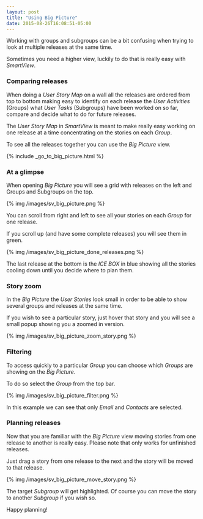 ```yaml
---
layout: post
title: "Using Big Picture"
date: 2015-08-26T16:08:51-05:00
---
```


Working with groups and subgroups can be a bit confusing when trying to look at multiple releases at the same time.

Sometimes you need a higher view, luckily to do that is really easy with _SmartView_.


<!-- more -->

### Comparing releases

When doing a _User Story Map_ on a wall all the releases are ordered from top to bottom making easy to identify on each release the _User Activities_ (Groups) what _User Tasks_ (Subgroups) have been worked on so far, compare and decide what to do for future releases.

The _User Story Map_ in _SmartView_ is meant to make really easy working on one release at a time concentrating on the stories on each _Group_.

To see all the releases together you can use the _Big Picture_ view. 

{% include _go_to_big_picture.html %}

### At a glimpse

When opening _Big Picture_ you will see a grid with releases on the left and Groups and Subgroups on the top.

{% img /images/sv_big_picture.png %}

You can scroll from right and left to see all your stories on each _Group_ for one release.

If you scroll up (and have some complete releases) you will see them in green.

{% img /images/sv_big_picture_done_releases.png %}

The last release at the bottom is the _ICE BOX_ in blue showing all the stories cooling down until you decide where to plan them.

### Story zoom

In the _Big Picture_ the _User Stories_ look small in order to be able to show several groups and releases at the same time.

If you wish to see a particular story, just hover that story and you will see a small popup showing you a zoomed in version.

{% img /images/sv_big_picture_zoom_story.png %}

### Filtering

To access quickly to a particular _Group_ you can choose which _Groups_ are showing on the _Big Picture_.

To do so select the _Group_ from the top bar.

{% img /images/sv_big_picture_filter.png %}

In this example we can see that only _Email_ and _Contacts_ are selected.

### Planning releases

Now that you are familiar with the _Big Picture_ view moving stories from one release to another is really easy. Please note that only works for unfinished releases.

Just drag a story from one release to the next and the story will be moved to that release.

{% img /images/sv_big_picture_move_story.png %}

The target _Subgroup_ will get highlighted. Of course you can move the story to another _Subgroup_ if you wish so.

Happy planning!
